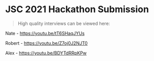 # JSC 2021 Hackathon Submission

> High quality interviews can be viewed here:

Nate - https://youtu.be/tT6SHaqJYUs

Robert - https://youtu.be/Z7oj0J2NJT0

Alex - https://youtu.be/BDYTdRRpKPw
